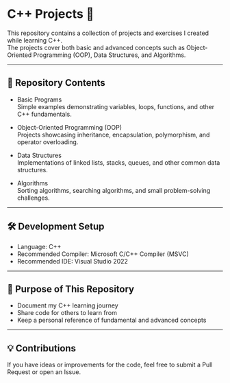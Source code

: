 # C++ Projects 🚀

This repository contains a collection of projects and exercises I created while learning C++.  
The projects cover both basic and advanced concepts such as Object-Oriented Programming (OOP), Data Structures, and Algorithms.

---

## 📂 Repository Contents
- Basic Programs  
  Simple examples demonstrating variables, loops, functions, and other C++ fundamentals.
  
- Object-Oriented Programming (OOP)  
  Projects showcasing inheritance, encapsulation, polymorphism, and operator overloading.

- Data Structures  
  Implementations of linked lists, stacks, queues, and other common data structures.

- Algorithms  
  Sorting algorithms, searching algorithms, and small problem-solving challenges.

---

## 🛠 Development Setup
- Language: C++
- Recommended Compiler: Microsoft C/C++ Compiler (MSVC)
- Recommended IDE: Visual Studio 2022

---

## 📖 Purpose of This Repository
- Document my C++ learning journey  
- Share code for others to learn from  
- Keep a personal reference of fundamental and advanced concepts

---

## 💡 Contributions
If you have ideas or improvements for the code, feel free to submit a Pull Request or open an Issue.
